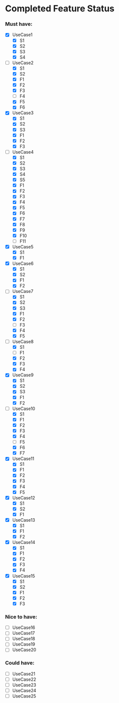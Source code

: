 ﻿
# Completed Feature Status

### Must have:
- [x] UseCase1
  - [x] S1
  - [x] S2
  - [x] S3
  - [x] S4
- [ ] UseCase2
  - [x] S1
  - [x] S2
  - [x] F1
  - [x] F2
  - [x] F3
  - [ ] F4
  - [x] F5
  - [x] F6
- [x] UseCase3
  - [x] S1
  - [x] S2
  - [x] S3
  - [x] F1
  - [x] F2
  - [x] F3
- [ ] UseCase4
  - [x] S1
  - [x] S2
  - [x] S3
  - [x] S4
  - [x] S5
  - [x] F1
  - [x] F2
  - [x] F3
  - [x] F4
  - [x] F5
  - [x] F6
  - [x] F7
  - [x] F8
  - [x] F9
  - [x] F10
  - [ ] F11
- [x] UseCase5
  - [x] S1
  - [x] F1
- [x] UseCase6
  - [x] S1
  - [x] S2
  - [x] F1
  - [x] F2
- [ ] UseCase7
  - [x] S1
  - [x] S2
  - [x] S3
  - [x] F1
  - [x] F2
  - [ ] F3
  - [x] F4
  - [x] F5
- [ ] UseCase8
  - [x] S1
  - [ ] F1
  - [x] F2
  - [x] F3
  - [x] F4
- [x] UseCase9
  - [x] S1
  - [x] S2
  - [x] S3
  - [x] F1
  - [x] F2
- [ ] UseCase10
  - [x] S1
  - [x] F1
  - [x] F2
  - [x] F3
  - [x] F4
  - [ ] F5
  - [x] F6
  - [x] F7
- [x] UseCase11
  - [x] S1
  - [x] F1
  - [x] F2
  - [x] F3
  - [x] F4
  - [x] F5
- [x] UseCase12
  - [x] S1
  - [x] S2
  - [x] F1
- [x] UseCase13
  - [x] S1
  - [x] F1
  - [x] F2
- [x] UseCase14
  - [x] S1
  - [x] F1
  - [x] F2
  - [x] F3
  - [x] F4
- [x] UseCase15
  - [x] S1
  - [x] S2
  - [x] F1
  - [x] F2
  - [x] F3

### Nice to have:
- [ ] UseCase16
- [ ] UseCase17
- [ ] UseCase18
- [ ] UseCase19
- [ ] UseCase20

### Could have:
- [ ] UseCase21
- [ ] UseCase22
- [ ] UseCase23
- [ ] UseCase24
- [ ] UseCase25